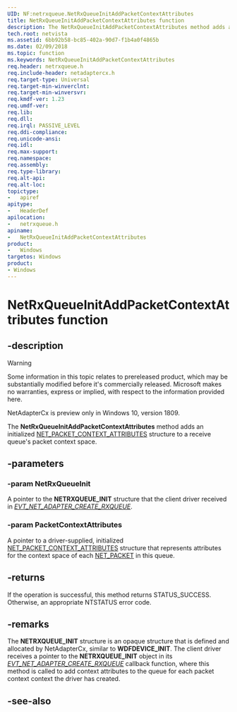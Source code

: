 ```yaml
---
UID: NF:netrxqueue.NetRxQueueInitAddPacketContextAttributes
title: NetRxQueueInitAddPacketContextAttributes function
description: The NetRxQueueInitAddPacketContextAttributes method adds an initialized NET_PACKET_CONTEXT_ATTRIBUTES structure to a receive queue's packet context space.
tech.root: netvista
ms.assetid: 6bb92b58-bc85-402a-90d7-f1b4a0f4865b
ms.date: 02/09/2018
ms.topic: function
ms.keywords: NetRxQueueInitAddPacketContextAttributes
req.header: netrxqueue.h
req.include-header: netadaptercx.h
req.target-type: Universal
req.target-min-winverclnt:
req.target-min-winversvr:
req.kmdf-ver: 1.23
req.umdf-ver:
req.lib:
req.dll:
req.irql: PASSIVE_LEVEL
req.ddi-compliance:
req.unicode-ansi:
req.idl:
req.max-support:
req.namespace:
req.assembly:
req.type-library: 
req.alt-api:
req.alt-loc:
topictype: 
-	apiref
apitype: 
-	HeaderDef
apilocation: 
-	netrxqueue.h
apiname: 
-	NetRxQueueInitAddPacketContextAttributes
product:
-	Windows
targetos: Windows
product:
- Windows
---
```


# NetRxQueueInitAddPacketContextAttributes function


## -description

> [!WARNING]
> Some information in this topic relates to prereleased product, which may be substantially modified before it's commercially released. Microsoft makes no warranties, express or implied, with respect to the information provided here.
>
> NetAdapterCx is preview only in Windows 10, version 1809.

The **NetRxQueueInitAddPacketContextAttributes** method adds an initialized [NET_PACKET_CONTEXT_ATTRIBUTES](../netadapterpacket/ns-netadapterpacket-_net_packet_context_attributes.md) structure to a receive queue's packet context space.

## -parameters

### -param NetRxQueueInit
A pointer to the **NETRXQUEUE_INIT** structure that the client driver received in *[EVT_NET_ADAPTER_CREATE_RXQUEUE](../netadapter/nc-netadapter-evt_net_adapter_create_rxqueue.md)*.

### -param PacketContextAttributes
A pointer to a driver-supplied, initialized [NET_PACKET_CONTEXT_ATTRIBUTES](../netadapterpacket/ns-netadapterpacket-_net_packet_context_attributes.md) structure that represents attributes for the context space of each [NET_PACKET](../netpacket/ns-netpacket-_net_packet.md) in this queue.


## -returns
If the operation is successful, this method returns STATUS_SUCCESS. Otherwise, an appropriate NTSTATUS error code.

## -remarks
The **NETRXQUEUE_INIT** structure is an opaque structure that is defined and allocated by NetAdapterCx, similar to **WDFDEVICE_INIT**. The client driver receives a pointer to the **NETRXQUEUE_INIT** object in its  *[EVT_NET_ADAPTER_CREATE_RXQUEUE](../netadapter/nc-netadapter-evt_net_adapter_create_rxqueue.md)* callback function, where this method is called to add context attributes to the queue for each packet context context the driver has created.



## -see-also

